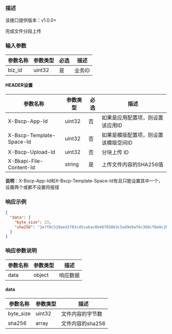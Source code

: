 ### 描述

该接口提供版本：v1.0.0+

完成文件分段上传

### 输入参数

| 参数名称 | 参数类型 | 必选 | 描述   |
| -------- | -------- | ---- | ------ |
| biz_id   | uint32   | 是   | 业务ID |

#### HEADER设置

| 参数名称                 | 参数类型 | 必选 | 描述                                 |
| ------------------------ | -------- | ---- | ------------------------------------ |
| X-Bscp-App-Id            | uint32   | 否   | 如果是应用配置项，则设置该应用ID     |
| X-Bscp-Template-Space-Id | uint32   | 否   | 如果是模版配置项，则设置该模版空间ID |
| X-Bscp-Upload-Id         | uint32   | 否   | 分块上传 ID |
| X-Bkapi-File-Content-Id  | string   | 是   | 上传文件内容的SHA256值               |

**说明**：X-Bscp-App-Id和X-Bscp-Template-Space-Id有且只能设置其中一个，设置两个或都不设置将报错

### 响应示例

```json
{
  "data": {
    "byte_size": 23,
    "sha256": "1e7f8c518aed1f83cd5cabac8b48785063c5ad9e9af6c368cf0e0c2ba6bc67d6"
  }
}
```

### 响应参数说明

| 参数名称 | 参数类型 | 描述     |
| -------- | -------- | -------- |
| data     | object   | 响应数据 |

#### data

| 参数名称  | 参数类型 | 描述             |
| --------- | -------- | ---------------- |
| byte_size | uint32   | 文件内容的字节数 |
| sha256    | array    | 文件内容的sha256 |

